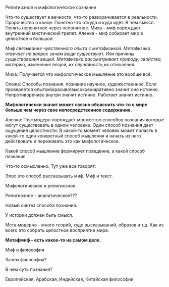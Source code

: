 Религиозное и мифологическое сознание

Что-то существует в вечности, что-то разворачивается в реальности. Пророчество о конце. Понятно что откуда и куда идёт. В чем смысл.
Понять непонятное через непонятное.
Миха - миф порождает внутренний мистический трепет.
Аленка - миф собирает мир в целостное и большое.

*Миф связывание чувственного опыта с метафизикой. Метафизика отвечает на вопрос зачем вещи существуют. Или причины существования вещей. Метафизика рассматривает природу, свойства, материю, изменение вещей, их случайность,их отношения.*

Миха: Получается что мифологическое мышление это вообще всё.  

Олежа: 
Способы познания.
познание научное, художественное. Если проверяется опытом\красиво\высокое\наративно значит оно истинно. 
Непротиворечиво внутри значит истинно.
Работает значит истинно.

**Мифологически значит может связно объяснить что-то о мире больше чем через свое непосредственное содержание.**

Аленка:
Постмодерн порождает множество способов познания которые могут существовать в одном человеке. 
Один способ познания дает ощущение целостности.
В какой-то момент человек может попасть в какой-то один конкретный способ мышления и начать из него действовать и переживать это как мифологическое.

Какой способ мышление формирует поведение, а какой способ познания

Что-то осмысленно. 
Тут уже все говорят:

Эпос это способ рассказывать миф. 
Миф и текст. 

Мифологическое и религиозное.

Религиозное - аналитическое???

Новый синтез способа познания.

У истории должен быть смысл.

Мета модерно - много теорий, худо высказываний, образов и т.д.
Как из всего это собрать целостное восприятие мира.

**Метафмиф - есть какое-то на самом деле.**

Миф и философия

Зачем философия?

В чем суть познания?

Европейская, Арабская, Индийская, Китайская философии

